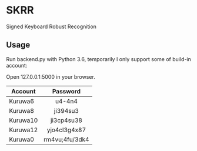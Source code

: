 # SKRR
Signed Keyboard Robust Recognition
## Usage
Run backend.py with Python 3.6, temporarily I only support some of build-in account:

Open 127.0.0.1:5000 in your browser.

| Account      | Password     |
| ---------- | :-----------:  |
| Kuruwa6     | u4-4n4  |
| Kuruwa8     | ji394su3|
| Kuruwa10     | ji3cp4su38|
| Kuruwa12     | yjo4cl3g4x87|
| Kuruwa0     | rm4vu;4fu/3dk4|
